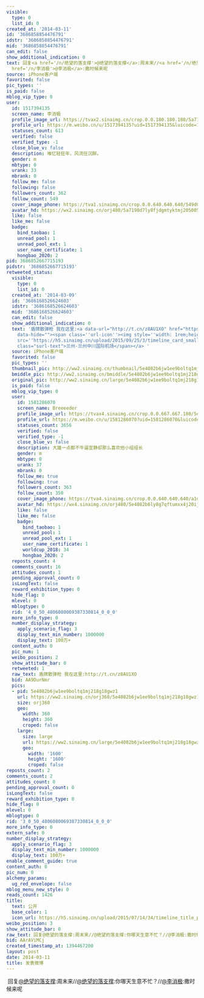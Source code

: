 ```yaml
---
visible:
  type: 0
  list_id: 0
created_at: '2014-03-11'
id: '3686858854476791'
idstr: '3686858854476791'
mid: '3686858854476791'
can_edit: false
show_additional_indication: 0
text: 回复<a href='/n/绝望的落支撑'>@绝望的落支撑</a>:周末来//<a href='/n/绝望的落支撑'>@绝望的落支撑</a>:你哪天生意不忙？//<a
  href='/n/李消极'>@李消极</a>:撒时候来呢
source: iPhone客户端
favorited: false
pic_types: ''
is_paid: false
mblog_vip_type: 0
user:
  id: 1517394135
  screen_name: 李消极
  profile_image_url: https://tvax2.sinaimg.cn/crop.0.0.180.180.180/5a7198d7ly8fjdgmtyktmj20500500so.jpg?KID=imgbed,tva&Expires=1606399625&ssig=BicX5%2Fnhic
  profile_url: https://m.weibo.cn/u/1517394135?uid=1517394135&luicode=10000011&lfid=2304131517394135_-_WEIBO_SECOND_PROFILE_WEIBO
  statuses_count: 613
  verified: false
  verified_type: -1
  close_blue_v: false
  description: 唯忆轻狂年，风流任沉醉。
  gender: m
  mbtype: 0
  urank: 33
  mbrank: 0
  follow_me: false
  following: false
  followers_count: 362
  follow_count: 549
  cover_image_phone: https://tva1.sinaimg.cn/crop.0.0.640.640.640/549d0121tw1egm1kjly3jj20hs0hsq4f.jpg
  avatar_hd: https://wx2.sinaimg.cn/orj480/5a7198d7ly8fjdgmtyktmj20500500so.jpg
  like: false
  like_me: false
  badge:
    bind_taobao: 1
    unread_pool: 1
    unread_pool_ext: 1
    user_name_certificate: 1
    hongbao_2020: 2
pid: 3686852667715193
pidstr: '3686852667715193'
retweeted_status:
  visible:
    type: 0
    list_id: 0
  created_at: '2014-03-09'
  id: '3686168526624603'
  idstr: '3686168526624603'
  mid: '3686168526624603'
  can_edit: false
  show_additional_indication: 0
  text: '盾牌散弹枪 我在这里:<a data-url="http://t.cn/z8AU1XO" href="https://m.weibo.cn/p/index?containerid=2306570042B209465CD76BA3FE489E&luicode=10000011&lfid=2304131517394135_-_WEIBO_SECOND_PROFILE_WEIBO"
    data-hide=""><span class=''url-icon''><img style=''width: 1rem;height: 1rem''
    src=''https://h5.sinaimg.cn/upload/2015/09/25/3/timeline_card_small_location_default.png''></span><span
    class="surl-text">兰州·兰州中川国际机场</span></a> '
  source: iPhone客户端
  favorited: false
  pic_types: ''
  thumbnail_pic: http://ww2.sinaimg.cn/thumbnail/5e4082b6jw1ee9boltq1mj218g18gwz1.jpg
  bmiddle_pic: http://ww2.sinaimg.cn/bmiddle/5e4082b6jw1ee9boltq1mj218g18gwz1.jpg
  original_pic: http://ww2.sinaimg.cn/large/5e4082b6jw1ee9boltq1mj218g18gwz1.jpg
  is_paid: false
  mblog_vip_type: 0
  user:
    id: 1581286070
    screen_name: Breeeeder
    profile_image_url: https://tvax4.sinaimg.cn/crop.0.0.667.667.180/5e4082b6ly8g7qftumxx4j20ij0ij3z2.jpg?KID=imgbed,tva&Expires=1606399625&ssig=oudbDzQ4XF
    profile_url: https://m.weibo.cn/u/1581286070?uid=1581286070&luicode=10000011&lfid=2304131517394135_-_WEIBO_SECOND_PROFILE_WEIBO
    statuses_count: 3656
    verified: false
    verified_type: -1
    close_blue_v: false
    description: 大雄一点都不牛逼宜静却那么喜欢他小组组长
    gender: m
    mbtype: 0
    urank: 37
    mbrank: 0
    follow_me: true
    following: true
    followers_count: 363
    follow_count: 350
    cover_image_phone: https://tva4.sinaimg.cn/crop.0.0.640.640.640/a1d3feabjw1ecat3p2p2qj20hs0hsmz4.jpg
    avatar_hd: https://wx4.sinaimg.cn/orj480/5e4082b6ly8g7qftumxx4j20ij0ij3z2.jpg
    like: false
    like_me: false
    badge:
      bind_taobao: 1
      unread_pool: 1
      unread_pool_ext: 1
      user_name_certificate: 1
      worldcup_2018: 34
      hongbao_2020: 2
  reposts_count: 4
  comments_count: 16
  attitudes_count: 1
  pending_approval_count: 0
  isLongText: false
  reward_exhibition_type: 0
  hide_flag: 0
  mlevel: 0
  mblogtype: 0
  rid: '4_0_50_4806080069387330814_0_0_0'
  more_info_type: 0
  number_display_strategy:
    apply_scenario_flag: 3
    display_text_min_number: 1000000
    display_text: 100万+
  content_auth: 0
  pic_num: 1
  weibo_position: 2
  show_attitude_bar: 0
  retweeted: 1
  raw_text: 盾牌散弹枪 我在这里:http://t.cn/z8AU1XO ​​​
  bid: AA9DurNmr
  pics:
  - pid: 5e4082b6jw1ee9boltq1mj218g18gwz1
    url: https://ww2.sinaimg.cn/orj360/5e4082b6jw1ee9boltq1mj218g18gwz1.jpg
    size: orj360
    geo:
      width: 360
      height: 360
      croped: false
    large:
      size: large
      url: https://ww2.sinaimg.cn/large/5e4082b6jw1ee9boltq1mj218g18gwz1.jpg
      geo:
        width: '1600'
        height: '1600'
        croped: false
reposts_count: 2
comments_count: 2
attitudes_count: 0
pending_approval_count: 0
isLongText: false
reward_exhibition_type: 0
hide_flag: 0
mlevel: 0
mblogtype: 0
rid: '3_0_50_4806080069387330814_0_0_0'
more_info_type: 0
extern_safe: 0
number_display_strategy:
  apply_scenario_flag: 3
  display_text_min_number: 1000000
  display_text: 100万+
enable_comment_guide: true
content_auth: 0
pic_num: 0
alchemy_params:
  ug_red_envelope: false
mblog_menu_new_style: 0
reads_count: 1426
title:
  text: 公开
  base_color: 1
  icon_url: https://h5.sinaimg.cn/upload/2015/07/14/34/timeline_title_public_default.png
weibo_position: 3
show_attitude_bar: 0
raw_text: 回复@绝望的落支撑:周末来//@绝望的落支撑:你哪天生意不忙？//@李消极:撒时候来呢
bid: AArAViMCj
created_timestamp_at: 1394467200
layout: post
date: 2014-03-11
title: 发表微博
---
```


![]()
回复<a href='/n/绝望的落支撑'>@绝望的落支撑</a>:周末来//<a href='/n/绝望的落支撑'>@绝望的落支撑</a>:你哪天生意不忙？//<a href='/n/李消极'>@李消极</a>:撒时候来呢
